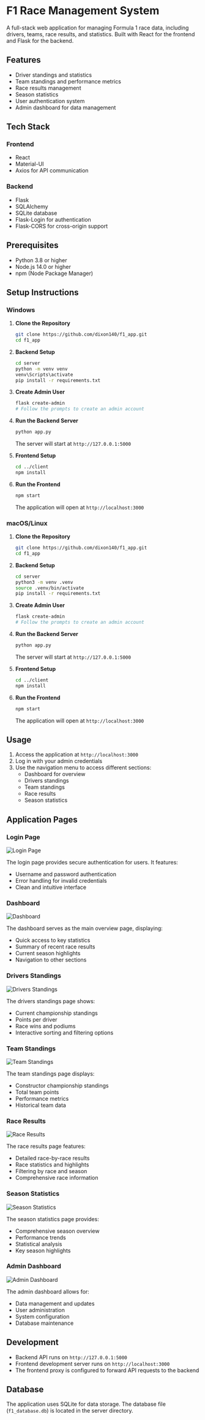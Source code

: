 # F1 Race Management System

A full-stack web application for managing Formula 1 race data, including drivers, teams, race results, and statistics. Built with React for the frontend and Flask for the backend.

## Features

- Driver standings and statistics
- Team standings and performance metrics
- Race results management
- Season statistics
- User authentication system
- Admin dashboard for data management

## Tech Stack

### Frontend
- React
- Material-UI
- Axios for API communication

### Backend
- Flask
- SQLAlchemy
- SQLite database
- Flask-Login for authentication
- Flask-CORS for cross-origin support

## Prerequisites

- Python 3.8 or higher
- Node.js 14.0 or higher
- npm (Node Package Manager)

## Setup Instructions

### Windows

1. **Clone the Repository**
   ```bash
   git clone https://github.com/dixon140/f1_app.git
   cd f1_app
   ```

2. **Backend Setup**
   ```bash
   cd server
   python -m venv venv
   venv\Scripts\activate
   pip install -r requirements.txt
   ```

3. **Create Admin User**
   ```bash
   flask create-admin
   # Follow the prompts to create an admin account
   ```

4. **Run the Backend Server**
   ```bash
   python app.py
   ```
   The server will start at `http://127.0.0.1:5000`

5. **Frontend Setup**
   ```bash
   cd ../client
   npm install
   ```

6. **Run the Frontend**
   ```bash
   npm start
   ```
   The application will open at `http://localhost:3000`

### macOS/Linux

1. **Clone the Repository**
   ```bash
   git clone https://github.com/dixon140/f1_app.git
   cd f1_app
   ```

2. **Backend Setup**
   ```bash
   cd server
   python3 -m venv .venv
   source .venv/bin/activate
   pip install -r requirements.txt
   ```

3. **Create Admin User**
   ```bash
   flask create-admin
   # Follow the prompts to create an admin account
   ```

4. **Run the Backend Server**
   ```bash
   python app.py
   ```
   The server will start at `http://127.0.0.1:5000`

5. **Frontend Setup**
   ```bash
   cd ../client
   npm install
   ```

6. **Run the Frontend**
   ```bash
   npm start
   ```
   The application will open at `http://localhost:3000`

## Usage

1. Access the application at `http://localhost:3000`
2. Log in with your admin credentials
3. Use the navigation menu to access different sections:
   - Dashboard for overview
   - Drivers standings
   - Team standings
   - Race results
   - Season statistics

## Application Pages

### Login Page
![Login Page](docs/images/login-page.png)

The login page provides secure authentication for users. It features:
- Username and password authentication
- Error handling for invalid credentials
- Clean and intuitive interface

### Dashboard
![Dashboard](docs/images/dashboard.png)

The dashboard serves as the main overview page, displaying:
- Quick access to key statistics
- Summary of recent race results
- Current season highlights
- Navigation to other sections

### Drivers Standings
![Drivers Standings](docs/images/drivers-standings.png)

The drivers standings page shows:
- Current championship standings
- Points per driver
- Race wins and podiums
- Interactive sorting and filtering options

### Team Standings
![Team Standings](docs/images/team-standings.png)

The team standings page displays:
- Constructor championship standings
- Total team points
- Performance metrics
- Historical team data

### Race Results
![Race Results](docs/images/race-results.png)

The race results page features:
- Detailed race-by-race results
- Race statistics and highlights
- Filtering by race and season
- Comprehensive race information

### Season Statistics
![Season Statistics](docs/images/season-statistics.png)

The season statistics page provides:
- Comprehensive season overview
- Performance trends
- Statistical analysis
- Key season highlights

### Admin Dashboard
![Admin Dashboard](docs/images/admin-dashboard.png)

The admin dashboard allows for:
- Data management and updates
- User administration
- System configuration
- Database maintenance

## Development

- Backend API runs on `http://127.0.0.1:5000`
- Frontend development server runs on `http://localhost:3000`
- The frontend proxy is configured to forward API requests to the backend

## Database

The application uses SQLite for data storage. The database file (`f1_database.db`) is located in the server directory.
